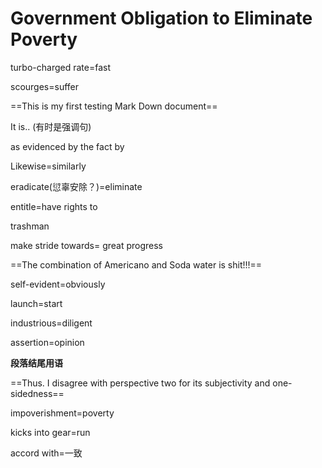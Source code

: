 # Government Obligation to Eliminate Poverty



turbo-charged rate=fast

scourges=suffer 

==This is my first testing Mark Down document==

It is.. (有时是强调句)

as evidenced by the fact by

Likewise=similarly

eradicate(愆辜安除？)=eliminate

entitle=have rights to

trashman

make stride towards= great progress

==The combination of Americano and Soda water is shit!!!==

self-evident=obviously

launch=start

industrious=diligent

assertion=opinion

**段落结尾用语**

==Thus. I disagree with perspective two for its subjectivity and one-sidedness==

impoverishment=poverty

kicks into gear=run

accord with=一致





